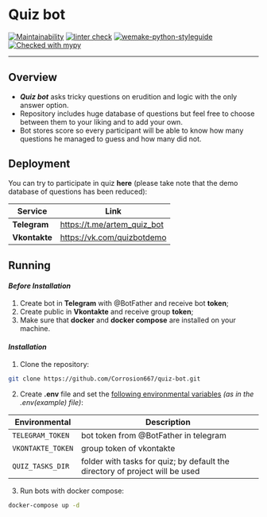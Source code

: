 # Quiz bot

[![Maintainability](https://api.codeclimate.com/v1/badges/7364174229c0f6805dd8/maintainability)](https://codeclimate.com/github/Corrosion667/quiz-bot/maintainability)
[![linter check](https://github.com/Corrosion667/quiz-bot/actions/workflows/linter-check.yml/badge.svg)](https://github.com/Corrosion667/quiz-bot/actions/workflows/linter-check.yml)
[![wemake-python-styleguide](https://img.shields.io/badge/style-wemake-000000.svg)](https://github.com/wemake-services/wemake-python-styleguide)
[![Checked with mypy](http://www.mypy-lang.org/static/mypy_badge.svg)](http://mypy-lang.org/)

---

## Overview

+ ***Quiz bot*** asks tricky questions on erudition and logic with the only answer option.
+ Repository includes huge database of questions but feel free to choose between them to your liking and to add your own.
+ Bot stores score so every participant will be able to know how many questions he managed to guess and how many did not.

## Deployment

You can try to participate in quiz **here** (please take note that the demo database of questions has been reduced):

| Service       | Link                        |
|---------------|-----------------------------|
| **Telegram**  | https://t.me/artem_quiz_bot |       
| **Vkontakte** | https://vk.com/quizbotdemo  | 

## Running

#### *Before Installation*
1. Create bot in **Telegram** with @BotFather and receive bot **token**;
2. Create public in **Vkontakte** and receive group **token**;
3. Make sure that **docker** and **docker compose** are installed on your machine.

#### *Installation*
1. Clone the repository:
```bash
git clone https://github.com/Corrosion667/quiz-bot.git
```
2. Create **.env** file and set the <ins>following environmental variables</ins> *(as in the .env(example) file)*:

| Environmental     | Description                                                                  |
|-------------------|------------------------------------------------------------------------------|
| `TELEGRAM_TOKEN`  | bot token from @BotFather in telegram                                        |       
| `VKONTAKTE_TOKEN` | group token of vkontakte                                                     |
| `QUIZ_TASKS_DIR`  | folder with tasks for quiz; by default the directory of project will be used |
3. Run bots with docker compose:
```bash
docker-compose up -d
```